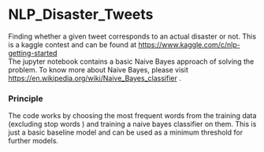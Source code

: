 # NLP_Disaster_Tweets
Finding whether a given tweet corresponds to an actual disaster or not.
This is a kaggle contest and can be found at https://www.kaggle.com/c/nlp-getting-started \
The jupyter notebook contains a basic Naive Bayes approach of solving the problem.
To know more about Naive Bayes, please visit https://en.wikipedia.org/wiki/Naive_Bayes_classifier .

### Principle
The code works by choosing the most frequent words from the training data (excluding stop words ) and training a naive bayes classifier on them.
This is just a basic baseline model and can be used as a minimum threshold for further models.
